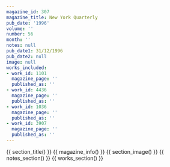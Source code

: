 ```yaml
---
magazine_id: 307
magazine_title: New York Quarterly
pub_date: '1996'
volume: ''
number: 56
month: ''
notes: null
pub_date1: 31/12/1996
pub_date2: null
image: null
works_included:
- work_id: 1101
  magazine_page: ''
  published_as: ''
- work_id: 4436
  magazine_page: ''
  published_as: ''
- work_id: 1036
  magazine_page: ''
  published_as: ''
- work_id: 3907
  magazine_page: ''
  published_as: ''
---
```


{{ section_title() }}
{{ magazine_info() }}
{{ section_image() }}
{{ notes_section() }}
{{ works_section() }}

